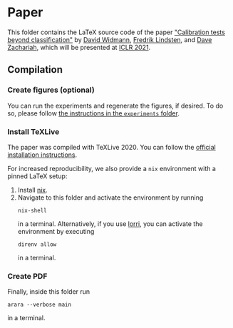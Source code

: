 # Paper

This folder contains the LaTeX source code of the paper
["Calibration tests beyond classification"](https://openreview.net/forum?id=-bxf89v3Nx)
by [David Widmann](http://www.it.uu.se/katalog/davwi492),
[Fredrik Lindsten](https://liu.se/en/employee/freli29), and
[Dave Zachariah](https://www.it.uu.se/katalog/davza513), which will be presented at
[ICLR 2021](https://iclr.cc/Conferences/2021).

## Compilation

### Create figures (optional)

You can run the experiments and regenerate the figures, if desired. To do so, please follow
[the instructions in the `experiments` folder](../experiments/README.md).

### Install TeXLive

The paper was compiled with TeXLive 2020. You can follow the
[official installation instructions](https://www.tug.org/texlive/acquire-netinstall.html).

For increased reproducibility, we also provide a `nix` environment with a pinned LaTeX setup:
1. Install [nix](https://github.com/NixOS/nix#installation).
2. Navigate to this folder and activate the environment by running
   ```shell
   nix-shell
   ```
   in a terminal. Alternatively, if you use [lorri](https://github.com/target/lorri), you can
   activate the environment by executing
   ```shell
   direnv allow
   ```
   in a terminal.

### Create PDF

Finally, inside this folder run
```shell
arara --verbose main
```
in a terminal.
